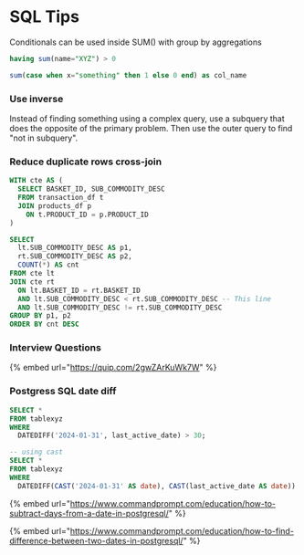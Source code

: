 # SQL Tips

Conditionals can be used inside SUM() with group by aggregations

```sql
having sum(name="XYZ") > 0

sum(case when x="something" then 1 else 0 end) as col_name
```

### Use inverse

Instead of finding something using a complex query, use a subquery that does the opposite of the primary problem. Then use the outer query to find "not in subquery".

### Reduce duplicate rows cross-join

```sql
WITH cte AS (
  SELECT BASKET_ID, SUB_COMMODITY_DESC
  FROM transaction_df t
  JOIN products_df p
    ON t.PRODUCT_ID = p.PRODUCT_ID
)

SELECT
  lt.SUB_COMMODITY_DESC AS p1,
  rt.SUB_COMMODITY_DESC AS p2,
  COUNT(*) AS cnt
FROM cte lt
JOIN cte rt
  ON lt.BASKET_ID = rt.BASKET_ID
  AND lt.SUB_COMMODITY_DESC < rt.SUB_COMMODITY_DESC -- This line
  AND lt.SUB_COMMODITY_DESC != rt.SUB_COMMODITY_DESC
GROUP BY p1, p2
ORDER BY cnt DESC
```

### Interview Questions

{% embed url="https://quip.com/2gwZArKuWk7W" %}

### Postgress SQL date diff

```sql
SELECT *
FROM tablexyz
WHERE
  DATEDIFF('2024-01-31', last_active_date) > 30;

-- using cast
SELECT *
FROM tablexyz
WHERE
  DATEDIFF(CAST('2024-01-31' AS date), CAST(last_active_date AS date)) > 30;
```

{% embed url="https://www.commandprompt.com/education/how-to-subtract-days-from-a-date-in-postgresql/" %}

{% embed url="https://www.commandprompt.com/education/how-to-find-difference-between-two-dates-in-postgresql/" %}
